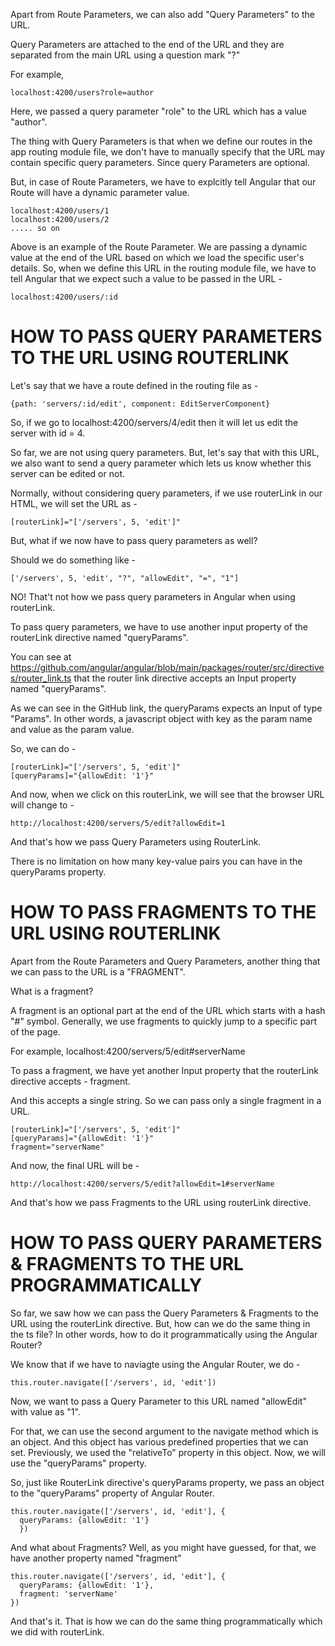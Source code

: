 Apart from Route Parameters, we can also add "Query Parameters" to the URL.

Query Parameters are attached to the end of the URL and they are separated from the main URL using a question mark "?"

For example, 

    localhost:4200/users?role=author

Here, we passed a query parameter "role" to the URL which has a value "author". 

The thing with Query Parameters is that when we define our routes in the app routing module file, we don't have to manually specify that the URL may contain specific query parameters. Since query Parameters are optional.

But, in case of Route Parameters, we have to explcitly tell Angular that our Route will have a dynamic parameter value.

    localhost:4200/users/1
    localhost:4200/users/2
    ..... so on

Above is an example of the Route Parameter. We are passing a dynamic value at the end of the URL based on which we load the specific user's details. So, when we define this URL in the routing module file, we have to tell Angular that we expect such a value to be passed in the URL - 

    localhost:4200/users/:id 

# HOW TO PASS QUERY PARAMETERS TO THE URL USING ROUTERLINK

Let's say that we have a route defined in the routing file as - 

    {path: 'servers/:id/edit', component: EditServerComponent}


So, if we go to localhost:4200/servers/4/edit then it will let us edit the server with id = 4.

So far, we are not using query parameters. But, let's say that with this URL, we also want to send a query parameter which lets us know whether this server can be edited or not.

Normally, without considering query parameters, if we use routerLink in our HTML, we will set the URL as - 

    [routerLink]="['/servers', 5, 'edit']"

But, what if we now have to pass query parameters as well?

Should we do something like  - 

    ['/servers', 5, 'edit', "?", "allowEdit", "=", "1"]

NO! That't not how we pass query parameters in Angular when using routerLink.

To pass query parameters, we have to use another input property of the routerLink directive named "queryParams".

You can see at https://github.com/angular/angular/blob/main/packages/router/src/directives/router_link.ts that the router link directive accepts an Input property named "queryParams".

As we can see in the GitHub link, the queryParams expects an Input of type "Params". In other words, a javascript object with key as the param name and value as the param value.

So, we can do - 

    [routerLink]="['/servers', 5, 'edit']"
    [queryParams]="{allowEdit: '1'}"

And now, when we click on this routerLink, we will see that the browser URL will change to -

    http://localhost:4200/servers/5/edit?allowEdit=1

And that's how we pass Query Parameters using RouterLink.
        
There is no limitation on how many key-value pairs you can have in the queryParams property.


# HOW TO PASS FRAGMENTS TO THE URL USING ROUTERLINK

Apart from the Route Parameters and Query Parameters, another thing that we can pass to the URL is a "FRAGMENT".

What is a fragment?

A fragment is an optional part at the end of the URL which starts with a hash "#" symbol. Generally, we use fragments to quickly jump to a specific part of the page.

For example, localhost:4200/servers/5/edit#serverName

To pass a fragment, we have yet another Input property that the routerLink directive accepts - fragment.

And this accepts a single string. So we can pass only a single fragment in a URL.

    [routerLink]="['/servers', 5, 'edit']"
    [queryParams]="{allowEdit: '1'}"
    fragment="serverName"

And now, the final URL will be - 

    http://localhost:4200/servers/5/edit?allowEdit=1#serverName

And that's how we pass Fragments to the URL using routerLink directive.

# HOW TO PASS QUERY PARAMETERS & FRAGMENTS TO THE URL PROGRAMMATICALLY

So far, we saw how we can pass the Query Parameters & Fragments to the URL using the routerLink directive. But, how can we do the same thing in the ts file? In other words, how to do it programmatically using the Angular Router?

We know that if we have to naviagte using the Angular Router, we do - 

    this.router.navigate(['/servers', id, 'edit'])

Now, we want to pass a Query Parameter to this URL named "allowEdit" with value as "1".

For that, we can use the second argument to the navigate method which is an object. And this object has various predefined properties that we can set. Previously, we used the "relativeTo" property in this object. Now, we will use the "queryParams" property.

So, just like RouterLink directive's queryParams property, we pass an object to the "queryParams" property of Angular Router.

    this.router.navigate(['/servers', id, 'edit'], {
      queryParams: {allowEdit: '1'}    
      })


And what about Fragments? Well, as you might have guessed, for that, we have another property named "fragment"

    this.router.navigate(['/servers', id, 'edit'], {
      queryParams: {allowEdit: '1'},
      fragment: 'serverName'
    })

And that's it. That is how we can do the same thing programmatically which we did with routerLink.



